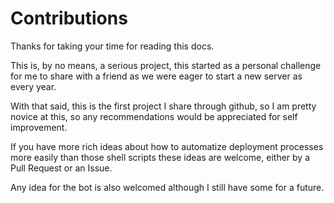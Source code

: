 # Contributions

Thanks for taking your time for reading this docs.

This is, by no means, a serious project, this started as a personal challenge for me to share with a friend as we were eager to start a new server as every year.

With that said, this is the first project I share through github, so I am pretty novice at this, so any recommendations would be appreciated for self improvement.

If you have more rich ideas about how to automatize deployment processes more easily than those shell scripts these ideas are welcome, either by a Pull Request or an Issue.

Any idea for the bot is also welcomed although I still have some for a future.